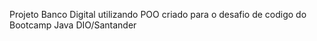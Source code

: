 Projeto Banco Digital utilizando POO criado para o desafio de codigo do Bootcamp Java DIO/Santander
